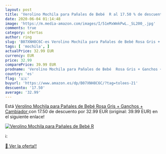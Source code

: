 ```yaml
---
layout: post
title: 'Verolino Mochila para Pañales de Bebé  R al 17.50 % de descuento'
date: 2020-06-04 01:14:48
image: 'https://m.media-amazon.com/images/I/51eMxWmkPwL._SL200_.jpg'
comments: true
category: ofertas
author: ring
slug: 'B07XNH8C6C-es Verolino Mochila para Pañales de Bebé Rosa Gris + Ganchos...'
tags: [ 'mochila', ]
actualPrice: 32.99 EUR
currency: EUR
price: 32.99
comparePrice: 39.99 EUR
prodname: 'Verolino Mochila para Pañales de Bebé  Rosa Gris + Ganchos + Cambiador '
country: 'es'
flag: '🇪🇸'
buyurl: 'https://www.amazon.es/dp/B07XNH8C6C/?tag=tolees-21'
descuento: '17.50'
average: '32.99'
---
```


Está [Verolino Mochila para Pañales de Bebé  Rosa Gris + Ganchos + Cambiador ](https://www.amazon.es/dp/B07XNH8C6C/?tag=tolees-21) con 17.50 de descuento por 32.99 EUR (original: 39.99 EUR) en el siguiente enlace!

[![Verolino Mochila para Pañales de Bebé  R](https://m.media-amazon.com/images/I/51eMxWmkPwL._SL200_.jpg)](https://www.amazon.es/dp/B07XNH8C6C/?tag=tolees-21)

ℹ️:


[🛒 Ver la oferta!!](https://www.amazon.es/dp/B07XNH8C6C/?tag=tolees-21)
